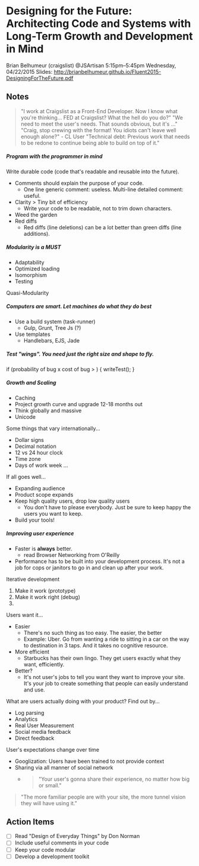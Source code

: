 # Designing for the Future: Architecting Code and Systems with Long-Term Growth and Development in Mind
Brian Belhumeur (craigslist)
@JSArtisan
5:15pm–5:45pm Wednesday, 04/22/2015
Slides: http://brianbelhumeur.github.io/Fluent2015-DesigningForTheFuture.pdf

## Notes
> "I work at Craigslist as a Front-End Developer. Now I know what you're thinking... FED at Craigslist? What the hell do you do?"
> "We need to meet the user's needs. That sounds obvious, but it's ..."
> "Craig, stop crewing with the format! You idiots can't leave well enough alone?" - CL User
> "Technical debt: Previous work that needs to be redone to continue being able to build on top of it."

##### Program with the programmer in mind
Write durable code (code that's readable and reusable into the future).
* Comments should explain the purpose of your code.
    * One line generic comment: useless. Multi-line detailed comment: useful.
* Clarity > Tiny bit of efficiency
    * Write your code to be readable, not to trim down characters.
* Weed the garden
* Red diffs
    * Red diffs (line deletions) can be a lot better than green diffs (line additions).

##### Modularity is a MUST
* Adaptability
* Optimized loading
* Isomorphism
* Testing

Quasi-Modularity

##### Computers are smart. Let machines do what they do best
* Use a build system (task-runner)
    * Gulp, Grunt, Tree Js (?)
* Use templates
    * Handlebars, EJS, Jade

##### Test "wings". You need just the right size and shape to fly.
if (probability of bug x cost of bug > ) { writeTest(); }

##### Growth and Scaling
* Caching
* Project growth curve and upgrade 12-18 months out
* Think globally and massive
* Unicode

Some things that vary internationally...
* Dollar signs
* Decimal notation
* 12 vs 24 hour clock
* Time zone
* Days of work week
...

If all goes well...
* Expanding audience
* Product scope expands
* Keep high quality users, drop low quality users
    * You don't have to please everybody. Just be sure to keep happy the users you want to keep.
* Build your tools!

##### Improving user experience
* Faster is **always** better.
    * read Browser Networking from O'Reilly
* Performance has to be built into your development process. It's not a job for cops or janitors to go in and clean up after your work.

Iterative development
1. Make it work (prototype)
2. Make it work right (debug)
3. 

Users want it...
* Easier
    * There's no such thing as too easy. The easier, the better
    * Example: Uber. Go from wanting a ride to sitting in a car on the way to destination in 3 taps. And it takes no cognitive resource.
* More efficient
    * Starbucks has their own lingo. They get users exactly what they want, efficiently.
* Better?
    * It's not user's jobs to tell you want they want to improve your site. It's your job to create something that people can easily understand and use.

What are users actually doing with your product? Find out by...
* Log parsing
* Analytics
* Real User Measurement
* Social media feedback
* Direct feedback

User's expectations change over time
* Googlization: Users have been trained to not provide context
* Sharing via all manner of social network
    * > "Your user's gonna share their experience, no matter how big or small."

> "The more familiar people are with your site, the more tunnel vision they will have using it."

## Action Items
* [ ] Read "Design of Everyday Things" by Don Norman
* [ ] Include useful comments in your code
* [ ] Keep your code modular
* [ ] Develop a development toolkit
